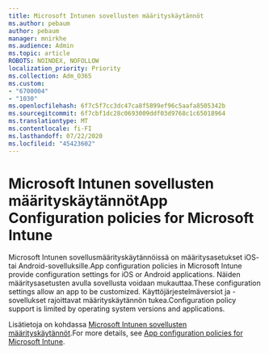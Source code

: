 ```yaml
---
title: Microsoft Intunen sovellusten määrityskäytännöt
ms.author: pebaum
author: pebaum
manager: mnirkhe
ms.audience: Admin
ms.topic: article
ROBOTS: NOINDEX, NOFOLLOW
localization_priority: Priority
ms.collection: Adm_O365
ms.custom:
- "6700004"
- "1030"
ms.openlocfilehash: 6f7c5f7cc3dc47ca8f5899ef96c5aafa8505342b
ms.sourcegitcommit: 6f7cbf1dc28c0693009ddf03d9768c1c65018964
ms.translationtype: MT
ms.contentlocale: fi-FI
ms.lasthandoff: 07/22/2020
ms.locfileid: "45423602"
---
```

# <a name="app-configuration-policies-for-microsoft-intune"></a><span data-ttu-id="86a41-102">Microsoft Intunen sovellusten määrityskäytännöt</span><span class="sxs-lookup"><span data-stu-id="86a41-102">App Configuration policies for Microsoft Intune</span></span>

<span data-ttu-id="86a41-103">Microsoft Intunen sovellusmäärityskäytännöissä on määritysasetukset iOS- tai Android-sovelluksille.</span><span class="sxs-lookup"><span data-stu-id="86a41-103">App configuration policies in Microsoft Intune provide configuration settings for iOS or Android applications.</span></span> <span data-ttu-id="86a41-104">Näiden määritysasetusten avulla sovellusta voidaan mukauttaa.</span><span class="sxs-lookup"><span data-stu-id="86a41-104">These configuration settings allow an app to be customized.</span></span> <span data-ttu-id="86a41-105">Käyttöjärjestelmäversiot ja -sovellukset rajoittavat määrityskäytännön tukea.</span><span class="sxs-lookup"><span data-stu-id="86a41-105">Configuration policy support is limited by operating system versions and applications.</span></span>

<span data-ttu-id="86a41-106">Lisätietoja on kohdassa [Microsoft Intunen sovellusten määrityskäytännöt](https://docs.microsoft.com/intune/app-configuration-policies-overview).</span><span class="sxs-lookup"><span data-stu-id="86a41-106">For more details, see [App configuration policies for Microsoft Intune](https://docs.microsoft.com/intune/app-configuration-policies-overview).</span></span>
